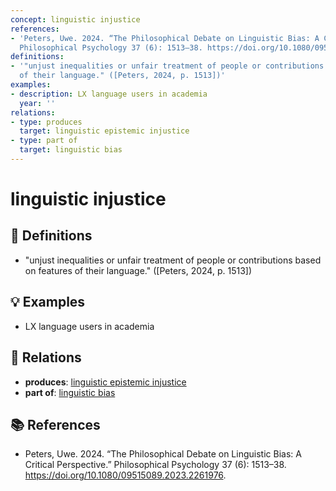 ```yaml
---
concept: linguistic injustice
references:
- 'Peters, Uwe. 2024. “The Philosophical Debate on Linguistic Bias: A Critical Perspective.”
  Philosophical Psychology 37 (6): 1513–38. https://doi.org/10.1080/09515089.2023.2261976.'
definitions:
- '"unjust inequalities or unfair treatment of people or contributions based on features
  of their language." ([Peters, 2024, p. 1513])'
examples:
- description: LX language users in academia
  year: ''
relations:
- type: produces
  target: linguistic epistemic injustice
- type: part of
  target: linguistic bias
---
```


# linguistic injustice

## 📖 Definitions

- "unjust inequalities or unfair treatment of people or contributions based on features of their language." ([Peters, 2024, p. 1513])

## 💡 Examples

- LX language users in academia

## 🔗 Relations

- **produces**: [linguistic epistemic injustice](./linguistic-epistemic-injustice.md)
- **part of**: [linguistic bias](./linguistic-bias.md)

## 📚 References

- Peters, Uwe. 2024. “The Philosophical Debate on Linguistic Bias: A Critical Perspective.” Philosophical Psychology 37 (6): 1513–38. https://doi.org/10.1080/09515089.2023.2261976.
